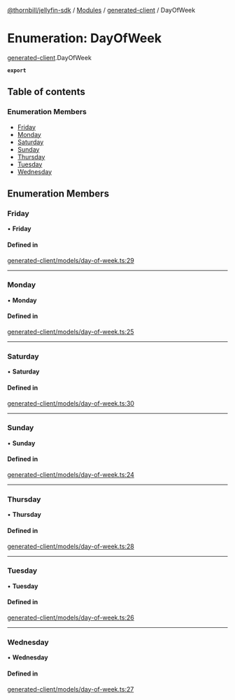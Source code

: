 [@thornbill/jellyfin-sdk](../README.md) / [Modules](../modules.md) / [generated-client](../modules/generated_client.md) / DayOfWeek

# Enumeration: DayOfWeek

[generated-client](../modules/generated_client.md).DayOfWeek

**`export`**

## Table of contents

### Enumeration Members

- [Friday](generated_client.DayOfWeek.md#friday)
- [Monday](generated_client.DayOfWeek.md#monday)
- [Saturday](generated_client.DayOfWeek.md#saturday)
- [Sunday](generated_client.DayOfWeek.md#sunday)
- [Thursday](generated_client.DayOfWeek.md#thursday)
- [Tuesday](generated_client.DayOfWeek.md#tuesday)
- [Wednesday](generated_client.DayOfWeek.md#wednesday)

## Enumeration Members

### Friday

• **Friday**

#### Defined in

[generated-client/models/day-of-week.ts:29](https://github.com/jellyfin/jellyfin-sdk-typescript/blob/7402732/src/generated-client/models/day-of-week.ts#L29)

___

### Monday

• **Monday**

#### Defined in

[generated-client/models/day-of-week.ts:25](https://github.com/jellyfin/jellyfin-sdk-typescript/blob/7402732/src/generated-client/models/day-of-week.ts#L25)

___

### Saturday

• **Saturday**

#### Defined in

[generated-client/models/day-of-week.ts:30](https://github.com/jellyfin/jellyfin-sdk-typescript/blob/7402732/src/generated-client/models/day-of-week.ts#L30)

___

### Sunday

• **Sunday**

#### Defined in

[generated-client/models/day-of-week.ts:24](https://github.com/jellyfin/jellyfin-sdk-typescript/blob/7402732/src/generated-client/models/day-of-week.ts#L24)

___

### Thursday

• **Thursday**

#### Defined in

[generated-client/models/day-of-week.ts:28](https://github.com/jellyfin/jellyfin-sdk-typescript/blob/7402732/src/generated-client/models/day-of-week.ts#L28)

___

### Tuesday

• **Tuesday**

#### Defined in

[generated-client/models/day-of-week.ts:26](https://github.com/jellyfin/jellyfin-sdk-typescript/blob/7402732/src/generated-client/models/day-of-week.ts#L26)

___

### Wednesday

• **Wednesday**

#### Defined in

[generated-client/models/day-of-week.ts:27](https://github.com/jellyfin/jellyfin-sdk-typescript/blob/7402732/src/generated-client/models/day-of-week.ts#L27)
